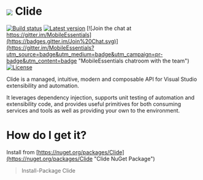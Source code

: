 <img align="center" src="https://raw.github.com/clariuslabs/clide/master/icon/64.png" /> Clide
==============

[![Build status](https://img.shields.io/appveyor/ci/MobileEssentials/clide.svg)](https://ci.appveyor.com/project/MobileEssentials/clide "CI builds at AppVeyor") 
[![Latest version](https://img.shields.io/nuget/v/clide.svg)](https://www.nuget.org/packages/clide "Latest  package at NuGet.org")
[![Join the chat at https://gitter.im/MobileEssentials](https://badges.gitter.im/Join%20Chat.svg)](https://gitter.im/MobileEssentials?utm_source=badge&utm_medium=badge&utm_campaign=pr-badge&utm_content=badge "MobileEssentials chatroom with the team")
[![License](http://img.shields.io/:license-mit-blue.svg)](opensource.org/licenses/mit-license.php)


Clide is a managed, intuitive, modern and composable API for Visual Studio extensibility and automation. 

It leverages dependency injection, supports unit testing of automation and extensibility code, and provides 
useful primitives for both consuming services and tools as well as providing your own to the environment. 

How do I get it?
=====

Install from [https://nuget.org/packages/Clide](https://nuget.org/packages/Clide "Clide NuGet Package")

> Install-Package Clide



